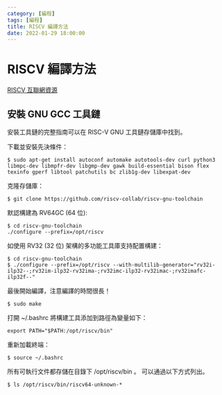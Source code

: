 ```yaml
---
category: [編程]
tags: [編程]
title: RISCV 編譯方法
date: 2022-01-29 18:00:00
---
```


# RISCV 編譯方法

[RISCV 互聯網資源](https://github.com/riscv-collab/riscv-gnu-toolchain)

## 安裝 GNU GCC 工具鏈

安裝工具鏈的完整指南可以在 RISC-V GNU 工具鏈存儲庫中找到。

下載並安裝先決條件：

```shell
$ sudo apt-get install autoconf automake autotools-dev curl python3 libmpc-dev libmpfr-dev libgmp-dev gawk build-essential bison flex texinfo gperf libtool patchutils bc zlib1g-dev libexpat-dev

```

克隆存儲庫：

```shell
$ git clone https://github.com/riscv-collab/riscv-gnu-toolchain
```

默認構建為 RV64GC (64 位):

```shell
$ cd riscv-gnu-toolchain
./configure --prefix=/opt/riscv
```

如使用 RV32 (32 位) 架構的多功能工具庫支持配置構建：

```shell
$ cd riscv-gnu-toolchain
$ ./configure --prefix=/opt/riscv --with-multilib-generator="rv32i-ilp32--;rv32im-ilp32-rv32ima-;rv32imc-ilp32-rv32imac-;rv32imafc-ilp32f--"
```

最後開始編譯，注意編譯的時間很長！

```shell
$ sudo make
```

打開 ~/.bashrc 將構建工具添加到路徑為變量如下：

```shell
export PATH="$PATH:/opt/riscv/bin"
```

重新加載終端：

```shell
$ source ~/.bashrc
```

所有可執行文件都存儲在目錄下 /opt/riscv/bin 。 可以通過以下方式列出。

```shell
$ ls /opt/riscv/bin/riscv64-unknown-*
```


